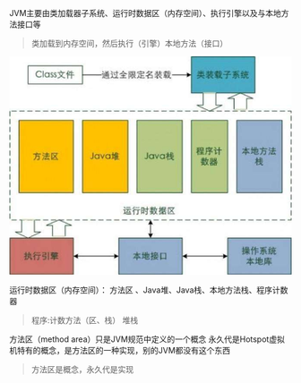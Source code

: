 JVM主要由类加载器子系统、运行时数据区（内存空间）、执行引擎以及与本地方法接口等
> 类加载到内存空间，然后执行（引擎）本地方法（接口）

![](/assets/timg.jpg)




运行时数据区（内存空间）：
方法区 、Java堆、Java栈、本地方法栈、程序计数器

> 程序:计数方法（区、栈） 堆栈



方法区（method area）只是JVM规范中定义的一个概念
永久代是Hotspot虚拟机特有的概念，是方法区的一种实现，别的JVM都没有这个东西

> 方法区是概念，永久代是实现